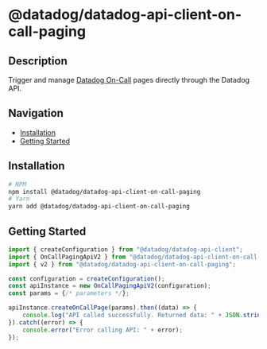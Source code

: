 # @datadog/datadog-api-client-on-call-paging

## Description

Trigger and manage [Datadog On-Call](https://docs.datadoghq.com/service_management/on-call/)
pages directly through the Datadog API.

## Navigation

- [Installation](#installation)
- [Getting Started](#getting-started)

## Installation

```sh
# NPM
npm install @datadog/datadog-api-client-on-call-paging
# Yarn
yarn add @datadog/datadog-api-client-on-call-paging
```

## Getting Started
```ts
import { createConfiguration } from "@datadog/datadog-api-client";
import { OnCallPagingApiV2 } from "@datadog/datadog-api-client-on-call-paging";
import { v2 } from "@datadog/datadog-api-client-on-call-paging";

const configuration = createConfiguration();
const apiInstance = new OnCallPagingApiV2(configuration);
const params = {/* parameters */};

apiInstance.createOnCallPage(params).then((data) => {
    console.log("API called successfully. Returned data: " + JSON.stringify(data));
}).catch((error) => {
    console.error("Error calling API: " + error);
});
```